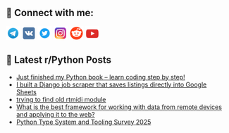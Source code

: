 ## 🔎 Connect with me:
[<img src="https://github.com/bullbesh/bullbesh/blob/main/images/Telegram.png" width="32" height="32" />](https://t.me/bullbesh)
[<img src="https://github.com/bullbesh/bullbesh/blob/main/images/VK.png" width="32" height="32" />](https://vk.com/bullbesh)
[<img src="https://github.com/bullbesh/bullbesh/blob/main/images/Twitter.png" width="32" height="32" />](https://twitter.com/bullbesh1)
[<img src="https://github.com/bullbesh/bullbesh/blob/main/images/Instagram.png" width="32" height="32" />](https://www.instagram.com/bullbesh)
[<img src="https://github.com/bullbesh/bullbesh/blob/main/images/Reddit.png" width="32" height="32" />](https://www.reddit.com/user/bullbesh)
[<img src="https://github.com/bullbesh/bullbesh/blob/main/images/YouTube.png" width="32" height="32" />](https://www.youtube.com/channel/UCtfjRs6uzgq5mfm8S06WTcg)

## 📕 Latest r/Python Posts
<!-- BLOG-POST-LIST:START -->
- [Just finished my Python book – learn coding step by step!](https://www.reddit.com/r/Python/comments/1ncby70/just_finished_my_python_book_learn_coding_step_by/)
- [I built a Django job scraper that saves listings directly into Google Sheets](https://www.reddit.com/r/Python/comments/1ncbh1t/i_built_a_django_job_scraper_that_saves_listings/)
- [trying to find old rtmidi module](https://www.reddit.com/r/Python/comments/1ncaaqa/trying_to_find_old_rtmidi_module/)
- [What is the best framework for working with data from remote devices and applying it to the web?](https://www.reddit.com/r/Python/comments/1nc7tpm/what_is_the_best_framework_for_working_with_data/)
- [Python Type System and Tooling Survey 2025](https://www.reddit.com/r/Python/comments/1nc7r45/python_type_system_and_tooling_survey_2025/)
<!-- BLOG-POST-LIST:END -->
